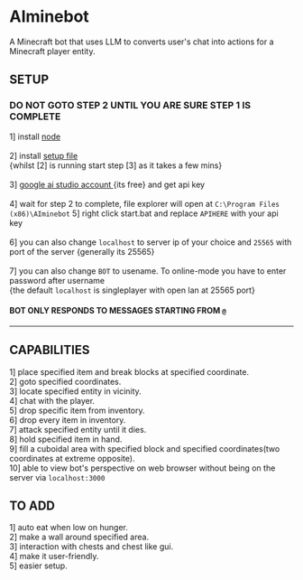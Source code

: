 # AIminebot
A Minecraft bot that uses LLM to converts user's chat into actions for a Minecraft player entity.
## SETUP

### DO NOT GOTO STEP 2 UNTIL YOU ARE SURE STEP 1 IS COMPLETE

1] install [node](https://nodejs.org/en/download)<br><br>
2] install [setup file](https://github.com/Seshrut/AIminebot/releases) <br>
{whilst [2] is running start step [3] as it takes a few mins}<br><br>
3] [ google ai studio account ](https://makersuite.google.com/) {its free} and get api key<br><br>
4] wait for step 2 to complete, file explorer will open at `C:\Program Files (x86)\AIminebot`
5] right click start.bat and replace `APIHERE` with your api key<br><br>
6] you can also change `localhost` to server ip of your choice and `25565` with port of the server {generally its 25565}<br><br>
7] you can also change `BOT` to usename. To online-mode you have to enter password after username<br>
{the default `localhost` is singleplayer with open lan at 25565 port}<br>

#### BOT ONLY RESPONDS TO MESSAGES STARTING FROM `@`
<hr>

## CAPABILITIES
1] place specified item and break blocks at specified coordinate.<br>
2] goto specified coordinates.<br>
3] locate specified entity in vicinity.<br>
4] chat with the player.<br>
5] drop specific item from inventory.<br>
6] drop every item in inventory.<br>
7] attack specified entity until it dies.<br>
8] hold specified item in hand.<br>
9] fill a cuboidal area with specified block and specified coordinates(two coordinates at extreme opposite).<br>
10] able to view bot's perspective on web browser without being on the server via `localhost:3000`

## TO ADD
1] auto eat when low on hunger.<br>
2] make a wall around specified area.<br>
3] interaction with chests and chest like gui.<br>
4] make it user-friendly.<br>
5] easier setup.
